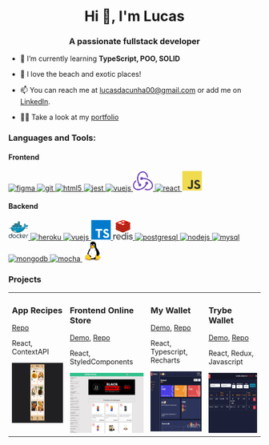<h1 align="center">Hi 👋, I'm Lucas</h1>
<h3 align="center">A passionate fullstack developer</h3>

- 🌱 I’m currently learning **TypeScript, POO, SOLID**

- 🛫 I love the beach and exotic places!

- 📫 You can reach me at lucasdacunha00@gmail.com or add me on [LinkedIn](https://www.linkedin.com/in/lucas-da-cunha-moreti/).

- 🧑🏻 Take a look at my [portfolio](https://my-portfolio-lucasdacunhamoreti.vercel.app/)

<h3 align="left">Languages and Tools:</h3>
<h4 align="left">Frontend</h4>

<p align="left">
  
  <a href="https://www.figma.com/" target="_blank" rel="noreferrer"> <img src="https://www.vectorlogo.zone/logos/figma/figma-icon.svg" alt="figma" width="40" height="40"/> </a> <a href="https://git-scm.com/" target="_blank" rel="noreferrer"> <img src="https://www.vectorlogo.zone/logos/git-scm/git-scm-icon.svg" alt="git" width="40" height="40"/> </a> <a href="https://www.w3.org/html/" target="_blank" rel="noreferrer"> <img src="https://cdn.jsdelivr.net/gh/devicons/devicon/icons/html5/html5-original.svg" alt="html5" width="40" height="40"/> </a> <a href="https://jestjs.io" target="_blank" rel="noreferrer"> <img src="https://www.vectorlogo.zone/logos/jestjsio/jestjsio-icon.svg" alt="jest" width="40" height="40"/> </a> <a href="https://vuejs.org/" target="_blank" rel="noreferrer"> <img src="https://cdn.jsdelivr.net/gh/devicons/devicon/icons/vuejs/vuejs-original.svg" alt="vuejs" width="40" height="40"/> </a> <a href="https://redux.js.org" target="_blank" rel="noreferrer"> <img src="https://raw.githubusercontent.com/devicons/devicon/master/icons/redux/redux-original.svg" alt="redux" width="40" height="40"/> </a><a href="https://reactjs.org/" target="_blank" rel="noreferrer"> <img src="https://cdn.jsdelivr.net/gh/devicons/devicon/icons/react/react-original.svg" alt="react" width="40" height="40"/> </a><a href="https://developer.mozilla.org/en-US/docs/Web/JavaScript" target="_blank" rel="noreferrer"> <img src="https://raw.githubusercontent.com/devicons/devicon/master/icons/javascript/javascript-original.svg" alt="javascript" width="40" height="40"/> </a>
</p>

<h4 align="left">Backend</h4>

<p align="left">
  
<a href="https://www.docker.com/" target="_blank" rel="noreferrer"> <img src="https://raw.githubusercontent.com/devicons/devicon/master/icons/docker/docker-original-wordmark.svg" alt="docker" width="40" height="40"/>
</a><a href="https://heroku.com" target="_blank" rel="noreferrer"> <img src="https://www.vectorlogo.zone/logos/heroku/heroku-icon.svg" alt="heroku" width="40" height="40"/> </a><a href="https://sequelize.org/" target="_blank" rel="noreferrer"> <img src="https://cdn.jsdelivr.net/gh/devicons/devicon/icons/sequelize/sequelize-original.svg" alt="vuejs" width="40" height="40"/> </a><a href="https://www.typescriptlang.org/" target="_blank" rel="noreferrer"> <img src="https://raw.githubusercontent.com/devicons/devicon/master/icons/typescript/typescript-original.svg" alt="typescript" width="40" height="40"/> </a><a href="https://redis.io" target="_blank" rel="noreferrer"> <img src="https://raw.githubusercontent.com/devicons/devicon/master/icons/redis/redis-original-wordmark.svg" alt="redis" width="40" height="40"/> </a><a href="https://www.postgresql.org" target="_blank" rel="noreferrer"> <img src="https://cdn.jsdelivr.net/gh/devicons/devicon/icons/postgresql/postgresql-original.svg" alt="postgresql" width="40" height="40"/> </a><a href="https://nodejs.org" target="_blank" rel="noreferrer"> <img src="https://cdn.jsdelivr.net/gh/devicons/devicon/icons/nodejs/nodejs-original.svg" alt="nodejs" width="40" height="40"/> </a><a href="https://www.mysql.com/" target="_blank" rel="noreferrer"> <img src="https://cdn.jsdelivr.net/gh/devicons/devicon/icons/mysql/mysql-original.svg" alt="mysql" width="40" height="40"/> </a><a href="https://www.mongodb.com/" target="_blank" rel="noreferrer"> <img src="https://cdn.jsdelivr.net/gh/devicons/devicon/icons/mongodb/mongodb-original.svg" alt="mongodb" width="40" height="40"/> </a><a href="https://mochajs.org" target="_blank" rel="noreferrer"> <img src="https://www.vectorlogo.zone/logos/mochajs/mochajs-icon.svg" alt="mocha" width="40" height="40"/></a><a href="https://www.linux.org/" target="_blank" rel="noreferrer"> <img src="https://raw.githubusercontent.com/devicons/devicon/master/icons/linux/linux-original.svg" alt="linux" width="40" height="40"/> </a>
</p>

<h3 align="left">Projects</h3>
<table>
  <tr>
    <td valign="top">
      <h3 align="left">App Recipes</h3>
      <p>
        <a href="https://github.com/lucasdacunhamoreti/app-recipes">Repo</a>
      </p>
      <p>React, ContextAPI</p>
      <a href="https://github.com/lucasdacunhamoreti/app-recipes"
        ><img
          width="300px"
          height="120px"
          src="./images/app-receitas.png"
          alt="Project-preview"
      /></a>
    </td>
    <td valign="top">
      <h3 align="left">Frontend Online Store</h3>
      <p>
        <a href="https://frontend-online-store-lucasdacunhamoreti.vercel.app/">Demo</a>,
        <a href="https://github.com/lucasdacunhamoreti/frontend-online-store">Repo</a>
      </p>
      <p>React, StyledComponents</p>
      <a href="https://frontend-online-store-lucasdacunhamoreti.vercel.app/"
        ><img
          width="300px"
          height="120px"
          src="./images/frontend-online-store.png"
          alt="Project-preview"
      /></a>
    </td>
    <td valign="top">
      <h3 align="left">My Wallet</h3>
      <p>
        <a href="https://my-wallet-lucasdacunhamoreti.vercel.app/">Demo</a>,
        <a href="https://github.com/lucasdacunhamoreti/my-wallet">Repo</a>
      </p>
      <p>React, Typescript, Recharts</p>
      <a href="https://my-wallet-lucasdacunhamoreti.vercel.app/"
        ><img
          width="300px"
          height="120px"
          src="./images/dashboard.png"
          alt="Project-preview"
      /></a>
    </td>
    <td valign="top">
      <h3 align="left">Trybe Wallet</h3>
      <p>
        <a href="https://trybe-wallet-lucasdacunhamoreti.vercel.app/">Demo</a>,
        <a href="https://github.com/lucasdacunhamoreti/trybe-wallet">Repo</a>
      </p>
      <p>React, Redux, Javascript</p>
      <a href="https://trybe-wallet-lucasdacunhamoreti.vercel.app/"
        ><img
          width="300px"
          height="120px"
          src="./images/trybe-wallet.png"
          alt="Project-preview"
      /></a>
    </td>
  </tr>
</table>
